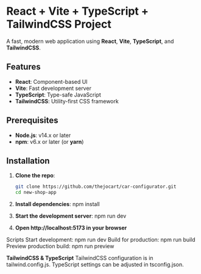 # React + Vite + TypeScript + TailwindCSS Project

A fast, modern web application using **React**, **Vite**, **TypeScript**, and **TailwindCSS**.

## Features

- **React**: Component-based UI
- **Vite**: Fast development server
- **TypeScript**: Type-safe JavaScript
- **TailwindCSS**: Utility-first CSS framework

## Prerequisites

- **Node.js**: v14.x or later
- **npm**: v6.x or later (or **yarn**)

## Installation

1. **Clone the repo**:

   ```bash
   git clone https://github.com/thejocart/car-configurator.git
   cd new-shop-app

   ```

2. **Install dependencies**:
   npm install

3. **Start the development server**:
   npm run dev

4. **Open http://localhost:5173 in your browser**

Scripts
Start development: npm run dev
Build for production: npm run build
Preview production build: npm run preview

**TailwindCSS & TypeScript**
TailwindCSS configuration is in tailwind.config.js. TypeScript settings can be adjusted in tsconfig.json.
